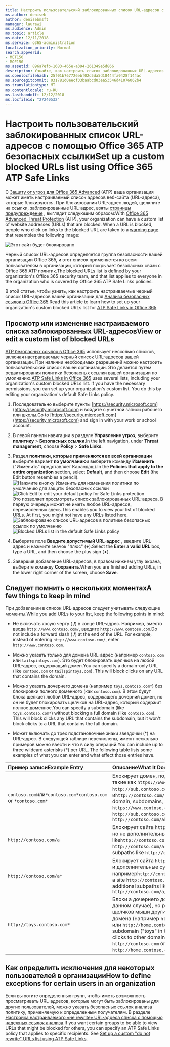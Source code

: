 ```yaml
---
title: Настроить пользовательский заблокированных список URL-адресов с помощью Office 365 ATP безопасных ссылки
ms.author: deniseb
author: denisebmsft
manager: laurawi
ms.audience: Admin
ms.topic: article
ms.date: 12/11/2018
ms.service: o365-administration
localization_priority: Normal
search.appverid:
- MET150
- MOE150
ms.assetid: 896a7efb-1683-465e-a394-261349e5d866
description: Узнайте, как настроить список заблокированных URL-адресов для вашей организации, с помощью защиты расширенного Threat Office 365. Заблокированные URL-адреса будут применяться ко сообщения электронной почты и документов Office в соответствии с политиках безопасных ссылок анализа.
ms.openlocfilehash: 25f01b767726ebf02d5da5d18444fa0428f144ac
ms.sourcegitcommit: 031781d0eecf33baabcd03ea53546d41076062b4
ms.translationtype: MT
ms.contentlocale: ru-RU
ms.lasthandoff: 12/12/2018
ms.locfileid: "27240532"
---
```

# <a name="set-up-a-custom-blocked-urls-list-using-office-365-atp-safe-links"></a><span data-ttu-id="9618d-104">Настроить пользовательский заблокированных список URL-адресов с помощью Office 365 ATP безопасных ссылки</span><span class="sxs-lookup"><span data-stu-id="9618d-104">Set up a custom blocked URLs list using Office 365 ATP Safe Links</span></span>

<span data-ttu-id="9618d-p102">С [Защиту от угроз для Office 365 Advanced](office-365-atp.md) (ATP) ваша организация может иметь настраиваемый список адресов веб-сайта (URL-адреса), которые блокируются. При блокировании URL-адрес людей, щелкните на ссылки, заблокированные URL-адрес, взяты [страницы предупреждение](atp-safe-links-warning-pages.md) , выглядит следующим образом:</span><span class="sxs-lookup"><span data-stu-id="9618d-p102">With [Office 365 Advanced Threat Protection](office-365-atp.md) (ATP), your organization can have a custom list of website addresses (URLs) that are blocked. When a URL is blocked, people who click on links to the blocked URL are taken to a [warning page](atp-safe-links-warning-pages.md) that resembles the following image:</span></span> 
  
![Этот сайт будет блокировано](media/6b4bda2d-a1e6-419e-8b10-588e83c3af3f.png)
  
<span data-ttu-id="9618d-108">Черный список URL-адресов определяется группа безопасности вашей организации Office 365, и этот список применяется ко всем пользователям в организации, который покрывает безопасных связи с Office 365 ATP политик.</span><span class="sxs-lookup"><span data-stu-id="9618d-108">The blocked URLs list is defined by your organization's Office 365 security team, and that list applies to everyone in the organization who is covered by Office 365 ATP Safe Links policies.</span></span> 
  
<span data-ttu-id="9618d-109">В этой статье, чтобы узнать, как настроить настраиваемые черный список URL-адресов вашей организации для [Анализа безопасных ссылок в Office 365](atp-safe-links.md).</span><span class="sxs-lookup"><span data-stu-id="9618d-109">Read this article to learn how to set up your organization's custom blocked URLs list for [ATP Safe Links in Office 365](atp-safe-links.md).</span></span>
  
## <a name="view-or-edit-a-custom-list-of-blocked-urls"></a><span data-ttu-id="9618d-110">Просмотр или изменение настраиваемого списка заблокированных URL-адресов</span><span class="sxs-lookup"><span data-stu-id="9618d-110">View or edit a custom list of blocked URLs</span></span>

<span data-ttu-id="9618d-p103">[ATP безопасных ссылок в Office 365](atp-safe-links.md) использует несколько списков, включая настраиваемые черный список URL-адресов вашей организации. При наличии необходимых разрешений можно настроить пользовательский список вашей организации. Это делается путем редактирования политики безопасных ссылки вашей организации по умолчанию.</span><span class="sxs-lookup"><span data-stu-id="9618d-p103">[ATP Safe Links in Office 365](atp-safe-links.md) uses several lists, including your organization's custom blocked URLs list. If you have the necessary permissions, you can set up your organization's custom list. You do this by editing your organization's default Safe Links policy.</span></span>
  
1. <span data-ttu-id="9618d-114">Последовательно выберите пункты [https://security.microsoft.com](https://security.microsoft.com) и войдите с учетной записи рабочего или школы.</span><span class="sxs-lookup"><span data-stu-id="9618d-114">Go to [https://security.microsoft.com](https://security.microsoft.com) and sign in with your work or school account.</span></span> 
    
2. <span data-ttu-id="9618d-115">В левой панели навигации в разделе **Управление угроз**, выберите **политику** \> **Безопасных ссылки**.</span><span class="sxs-lookup"><span data-stu-id="9618d-115">In the left navigation, under **Threat management**, choose **Policy** \> **Safe Links**.</span></span>
    
3. <span data-ttu-id="9618d-116">Раздел **политики, которые применяются во всей организации** выберите вариант **по умолчанию**и выберите команду **Изменить** ("Изменить" представляет Карандаш).</span><span class="sxs-lookup"><span data-stu-id="9618d-116">In the **Policies that apply to the entire organization** section, select **Default**, and then choose **Edit** (the Edit button resembles a pencil).</span></span><br/><span data-ttu-id="9618d-117">![Нажмите кнопку Изменить для изменения политики по умолчанию для защиты безопасных ссылки](media/d08f9615-d947-4033-813a-d310ec2c8cca.png)</span><span class="sxs-lookup"><span data-stu-id="9618d-117">![Click Edit to edit your default policy for Safe Links protection](media/d08f9615-d947-4033-813a-d310ec2c8cca.png)</span></span><br/><span data-ttu-id="9618d-p104">Это позволяет просмотреть список заблокированных URL-адреса. В первую очередь может не иметь любое URL-адресов, перечисленных здесь.</span><span class="sxs-lookup"><span data-stu-id="9618d-p104">This enables you to view your list of blocked URLs. At first, you might not have any URLs listed here.</span></span><br/><span data-ttu-id="9618d-120">![Заблокировано список URL-адресов в политике безопасных ссылок по умолчанию](media/575e1449-6191-40ac-b626-030a2fd3fb11.png)</span><span class="sxs-lookup"><span data-stu-id="9618d-120">![Blocked URLs list in the default Safe Links policy](media/575e1449-6191-40ac-b626-030a2fd3fb11.png)</span></span>
  
4. <span data-ttu-id="9618d-121">Выберите поле **Введите допустимый URL-адрес** , введите URL-адрес и нажмите значок "плюс" (**+**).</span><span class="sxs-lookup"><span data-stu-id="9618d-121">Select the **Enter a valid URL** box, type a URL, and then choose the plus sign (**+**).</span></span> 

5. <span data-ttu-id="9618d-122">Завершив добавление URL-адресов, в правом нижнем углу экрана, выберите команду **Сохранить**.</span><span class="sxs-lookup"><span data-stu-id="9618d-122">When you are finished adding URLs, in the lower right corner of the screen, choose **Save**.</span></span>
    
## <a name="a-few-things-to-keep-in-mind"></a><span data-ttu-id="9618d-123">Следует помнить о нескольких моментах</span><span class="sxs-lookup"><span data-stu-id="9618d-123">A few things to keep in mind</span></span>

<span data-ttu-id="9618d-124">При добавлении в список URL-адресов следует учитывать следующие моменты.</span><span class="sxs-lookup"><span data-stu-id="9618d-124">While you add URLs to your list, keep the following points in mind:</span></span> 

- <span data-ttu-id="9618d-p105">Не включать косую черту ( **/**) в конце URL-адрес. Например, вместо ввода `http://www.contoso.com/`, введите `http://www.contoso.com`.</span><span class="sxs-lookup"><span data-stu-id="9618d-p105">Do not include a forward slash ( **/**) at the end of the URL. For example, instead of entering `http://www.contoso.com/`, enter `http://www.contoso.com`.</span></span>
    
- <span data-ttu-id="9618d-p106">Можно указать только для домена URL-адрес (например `contoso.com` или `tailspintoys.com`). Это будет блокировать щелчков на любой URL-адрес, содержащий домен.</span><span class="sxs-lookup"><span data-stu-id="9618d-p106">You can specify a domain-only URL (like `contoso.com` or `tailspintoys.com`). This will block clicks on any URL that contains the domain.</span></span>

- <span data-ttu-id="9618d-p107">Можно указать дочернего домена (например `toys.contoso.com*`) без блокировки полного доменного (как `contoso.com`). В этом будут блока щелкает любой URL-адрес, содержащего дочерний домен, но он не будет блокировать щелчков на URL-адрес, который содержит полное доменное.</span><span class="sxs-lookup"><span data-stu-id="9618d-p107">You can specify a subdomain (like `toys.contoso.com*`) without blocking a full domain (like `contoso.com`). This will block clicks any URL that contains the subdomain, but it won't block clicks to a URL that contains the full domain.</span></span>  
    
- <span data-ttu-id="9618d-p108">Может включать до трех подстановочные знаки звездочки (\*) на URL-адрес. В следующей таблице перечислены, имеют несколько примеров можно ввести и что в силу операций.</span><span class="sxs-lookup"><span data-stu-id="9618d-p108">You can include up to three wildcard asterisks (\*) per URL. The following table lists some examples of what you can enter and what effect those entries have.</span></span>
    
|<span data-ttu-id="9618d-133">**Пример записи**</span><span class="sxs-lookup"><span data-stu-id="9618d-133">**Example Entry**</span></span>|<span data-ttu-id="9618d-134">**Описание**</span><span class="sxs-lookup"><span data-stu-id="9618d-134">**What It Does**</span></span>|
|:-----|:-----|
|<span data-ttu-id="9618d-135">`contoso.com`или`*contoso.com*`</span><span class="sxs-lookup"><span data-stu-id="9618d-135">`contoso.com` or `*contoso.com*`</span></span>  <br/> |<span data-ttu-id="9618d-136">Блокирует домен, поддомены и пути, такие как `https://www.contoso.com`, `http://sub.contoso.com`, и`http://contoso.com/abc`</span><span class="sxs-lookup"><span data-stu-id="9618d-136">Blocks the domain, subdomains, and paths, such as `https://www.contoso.com`, `http://sub.contoso.com`, and `http://contoso.com/abc`</span></span>  <br/> |
|`http://contoso.com/a`  <br/> |<span data-ttu-id="9618d-137">Блокирует сайта `http://contoso.com/a` , но не дополнительные субконтуров like`http://contoso.com/a/b`</span><span class="sxs-lookup"><span data-stu-id="9618d-137">Blocks a site `http://contoso.com/a` but not additional subpaths like `http://contoso.com/a/b`</span></span>  <br/> |
|`http://contoso.com/a*`  <br/> |<span data-ttu-id="9618d-138">Блокирует сайта `http://contoso.com/a` и дополнительные субконтуров, например`http://contoso.com/a/b`</span><span class="sxs-lookup"><span data-stu-id="9618d-138">Blocks a site `http://contoso.com/a` and additional subpaths like `http://contoso.com/a/b`</span></span>  <br/> |
|`http://toys.contoso.com*`  <br/> |<span data-ttu-id="9618d-139">Блоки a дочернего домена («toys» в данном случае), но разрешать щелчков мыши другие URL-адреса домена (например `http://contoso.com` или `http://home.contoso.com`).</span><span class="sxs-lookup"><span data-stu-id="9618d-139">Blocks a subdomain ("toys" in this case) but allow clicks to other domain URLs (like `http://contoso.com` or `http://home.contoso.com`).</span></span>  <br/> |
   

## <a name="how-to-define-exceptions-for-certain-users-in-an-organization"></a><span data-ttu-id="9618d-140">Как определить исключения для некоторых пользователей в организации</span><span class="sxs-lookup"><span data-stu-id="9618d-140">How to define exceptions for certain users in an organization</span></span>

<span data-ttu-id="9618d-p109">Если вы хотите определенных групп, чтобы иметь возможность просматривать URL-адресов, которые могут быть заблокированы для других пользователей, можно указать безопасных ссылок анализа политику, применяемую к определенным получателям. В разделе [Настройка настраиваемого «не rewrite» URL-адреса списка с помощью надежных ссылок анализа](set-up-a-custom-do-not-rewrite-urls-list-with-atp.md).</span><span class="sxs-lookup"><span data-stu-id="9618d-p109">If you want certain groups to be able to view URLs that might be blocked for others, you can specify an ATP Safe Links policy that applies to specific recipients. See [Set up a custom "do not rewrite" URLs list using ATP Safe Links](set-up-a-custom-do-not-rewrite-urls-list-with-atp.md).</span></span>
  

